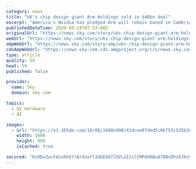 ```yaml
---
category: news
title: "UK's chip design giant Arm Holdings sold in $40bn deal"
excerpt: "America's Nvidia has pledged Arm will remain based in Cambridge but the business's co-founder described the deal as a disaster."
publishedDateTime: 2020-09-14T07:53:00Z
originalUrl: "https://news.sky.com/story/uks-chip-design-giant-arm-holdings-sold-in-40bn-deal-12071502"
webUrl: "https://news.sky.com/story/uks-chip-design-giant-arm-holdings-sold-in-40bn-deal-12071502"
ampWebUrl: "https://news.sky.com/story/amp/uks-chip-design-giant-arm-holdings-sold-in-40bn-deal-12071502"
cdnAmpWebUrl: "https://news-sky-com.cdn.ampproject.org/c/s/news.sky.com/story/amp/uks-chip-design-giant-arm-holdings-sold-in-40bn-deal-12071502"
type: article
quality: 59
heat: 59
published: false

provider:
  name: Sky
  domain: sky.com

topics:
  - AI Hardware
  - AI

images:
  - url: "https://e3.365dm.com/16/08/1600x900/42dcee07ded5c06f53c535b3db49840c20a60f4af1691c3bc83c64ad8434fe5b_3756902.jpg?20160803094809"
    width: 1600
    height: 900
    isCached: true

secured: "RzODxZuvFAzxRhX7rA+SUxYl1UGEOATlOVLoI2slCMP8d8Bu878NsOhs8JKv9q1Z22TpWZK159c+LEYzd9bmDkt3tm/PAXg7g2dR7XxWZuleq+6rpwo3Pcs/0xIpDNw7mKknAW5PKEREhxzpN0fznS9fedD15aYon4XafoUFRHBruMz9MluilO1Nxf5OtgMKKDzQBQ+aPRBObzH/g4yNpUrJUtP4bjmxh1qiwsOVIMrj8CHEL/wtrUh0VOsTe9oJyXHa3jhCGoAPqT5hhpwWLJWqFA1Do3xtYss+cxnTPdey94mCdX93eXbPZApUU1veNFRE94iJ6C6mAP96M+LmHP9QvEhIuDedw/E+y8S+EUM=;Q2ndOUF+eFjYODscWjPmZg=="
---
```



